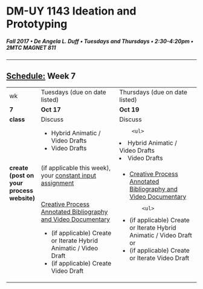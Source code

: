 # DM-UY 1143 Ideation and Prototyping
##### Fall 2017 • De Angela L. Duff • Tuesdays and Thursdays • 2:30-4:20pm • 2MTC MAGNET 811

---
## [Schedule:](schedule.md) Week 7


<table>
<tr>
<td>wk</td>
<td>Tuesdays (due on date listed)</td>
<td>Thursdays (due on date listed)</td>
</tr>
<tr>
  <td valign="top"><strong>7</strong></td>
  <td valign="top" width="48%"><strong>Oct 17</strong></td>
  <td valign="top" width="48%"><strong>Oct 19</strong></td>
</tr>
<tr>
<td valign="top"><strong>class</strong></td>
<td valign="top">Discuss
        <ul> 
<li>Hybrid Animatic / Video Drafts</li>
<li>Video Drafts</li>    
        </ul>
</td>

<!-- 2nd column class -->
<td valign="top" width="48%">
Discuss
       
        <ul>
<li>Hybrid Animatic / Video Drafts</li>
<li>Video Drafts</li> 
        </ul>
</td>
 
</tr>


<!-- do -->
<tr>
  <td valign="top"><strong>create (post on your process website)</strong></td>
  <td>
  (if applicable this week), your <a href="constant_input_choices.md">constant input assignment</a>
  <br><br>
 
  <a href="creative_process.md">Creative Process Annotated Bibliography and Video Documentary</a> 
        <ul>
<li>(if applicable) Create or Iterate Hybrid Animatic / Video Draft</li>
<li>(if applicable) Create Video Draft</li>
  <td valign="top">
  <ul>
  

  <li><a href="creative_process.md">Creative Process Annotated Bibliography and Video Documentary</a></li>
   
        <ul>
 <li>(if applicable) Create or Iterate Hybrid Animatic / Video Draft or</li>
<li>(if applicable) Create or Iterate Video Draft</li>      
        </ul></td>
</table>



